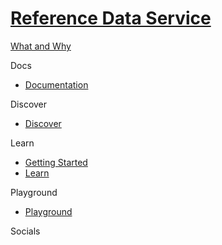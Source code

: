 # [Reference Data Service]()

[What and Why]()

Docs

 - [Documentation](https://doc.sitecore.com/en/developers/101/sitecore-experience-platform/reference-data-service.html)

Discover

 - [Discover]()

Learn

 - [Getting Started]()
 - [Learn]()

Playground

 - [Playground]()

Socials
